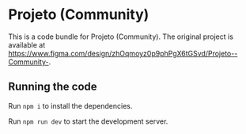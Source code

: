
  # Projeto (Community)

  This is a code bundle for Projeto (Community). The original project is available at https://www.figma.com/design/zhOqmoyz0p9phPgX6tGSvd/Projeto--Community-.

  ## Running the code

  Run `npm i` to install the dependencies.

  Run `npm run dev` to start the development server.
  